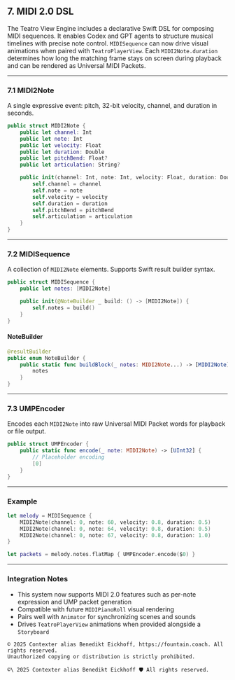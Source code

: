 ## 7. MIDI 2.0 DSL

The Teatro View Engine includes a declarative Swift DSL for composing MIDI sequences. It enables Codex and GPT agents to structure musical timelines with precise note control.
`MIDISequence` can now drive visual animations when paired with
`TeatroPlayerView`. Each `MIDI2Note.duration` determines how long the matching
frame stays on screen during playback and can be rendered as Universal MIDI Packets.

---

### 7.1 MIDI2Note

A single expressive event: pitch, 32-bit velocity, channel, and duration in seconds.

```swift
public struct MIDI2Note {
    public let channel: Int
    public let note: Int
    public let velocity: Float
    public let duration: Double
    public let pitchBend: Float?
    public let articulation: String?

    public init(channel: Int, note: Int, velocity: Float, duration: Double, pitchBend: Float? = nil, articulation: String? = nil) {
        self.channel = channel
        self.note = note
        self.velocity = velocity
        self.duration = duration
        self.pitchBend = pitchBend
        self.articulation = articulation
    }
}
```

---

### 7.2 MIDISequence

A collection of `MIDI2Note` elements. Supports Swift result builder syntax.

```swift
public struct MIDISequence {
    public let notes: [MIDI2Note]

    public init(@NoteBuilder _ build: () -> [MIDI2Note]) {
        self.notes = build()
    }
}
```

#### NoteBuilder

```swift
@resultBuilder
public enum NoteBuilder {
    public static func buildBlock(_ notes: MIDI2Note...) -> [MIDI2Note] {
        notes
    }
}
```

---

### 7.3 UMPEncoder

Encodes each `MIDI2Note` into raw Universal MIDI Packet words for playback or file output.

```swift
public struct UMPEncoder {
    public static func encode(_ note: MIDI2Note) -> [UInt32] {
        // Placeholder encoding
        [0]
    }
}
```

---

### Example

```swift
let melody = MIDISequence {
    MIDI2Note(channel: 0, note: 60, velocity: 0.8, duration: 0.5)
    MIDI2Note(channel: 0, note: 64, velocity: 0.8, duration: 0.5)
    MIDI2Note(channel: 0, note: 67, velocity: 0.8, duration: 1.0)
}

let packets = melody.notes.flatMap { UMPEncoder.encode($0) }
```

---

### Integration Notes

- This system now supports MIDI 2.0 features such as per-note expression and UMP packet generation
- Compatible with future `MIDIPianoRoll` visual rendering
- Pairs well with `Animator` for synchronizing scenes and sounds
- Drives `TeatroPlayerView` animations when provided alongside a `Storyboard`


```
© 2025 Contexter alias Benedikt Eickhoff, https://fountain.coach. All rights reserved.
Unauthorized copying or distribution is strictly prohibited.
```

````text
©\ 2025 Contexter alias Benedikt Eickhoff 🛡️ All rights reserved.
````
